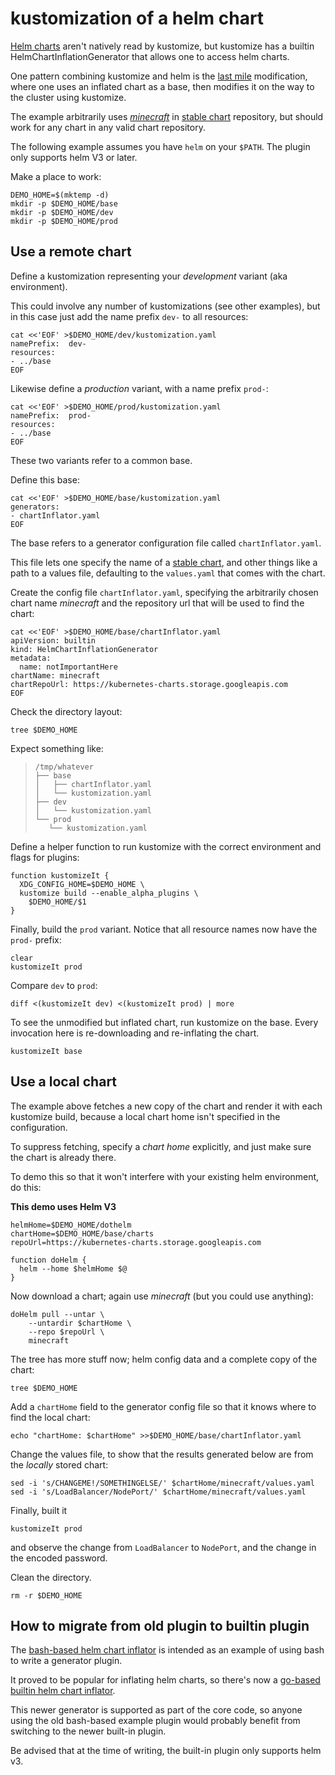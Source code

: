 # kustomization of a helm chart

[last mile]: https://testingclouds.wordpress.com/2018/07/20/844/
[stable chart]: https://github.com/helm/charts/tree/master/stable
[helm charts]: https://github.com/helm/charts
[_minecraft_]: https://github.com/helm/charts/tree/master/stable/minecraft
[plugin]: ../docs/plugins

[Helm charts] aren't natively read by kustomize, but
kustomize has a builtin HelmChartInflationGenerator that allows one to
access helm charts.

One pattern combining kustomize and helm is
the [last mile] modification, where
one uses an inflated chart as a base, then
modifies it on the way to the cluster using
kustomize.

The example arbitrarily uses [_minecraft_] in [stable chart] repository,
but should work for any chart in any valid chart repository.

The following example assumes you have `helm`
on your `$PATH`. The plugin only supports helm V3 or later.

Make a place to work:

<!-- @makeWorkplace @helmtest -->

```
DEMO_HOME=$(mktemp -d)
mkdir -p $DEMO_HOME/base
mkdir -p $DEMO_HOME/dev
mkdir -p $DEMO_HOME/prod
```

## Use a remote chart

Define a kustomization representing your _development_
variant (aka environment).

This could involve any number of kustomizations (see
other examples), but in this case just add the name
prefix `dev-` to all resources:

<!-- @writeKustDev @helmtest -->

```
cat <<'EOF' >$DEMO_HOME/dev/kustomization.yaml
namePrefix:  dev-
resources:
- ../base
EOF
```

Likewise define a _production_ variant, with a name
prefix `prod-`:

<!-- @writeKustProd @helmtest -->

```
cat <<'EOF' >$DEMO_HOME/prod/kustomization.yaml
namePrefix:  prod-
resources:
- ../base
EOF
```

These two variants refer to a common base.

Define this base:

<!-- @writeKustDev @helmtest -->

```
cat <<'EOF' >$DEMO_HOME/base/kustomization.yaml
generators:
- chartInflator.yaml
EOF
```

The base refers to a generator configuration file
called `chartInflator.yaml`.

This file lets one specify the name of a [stable chart],
and other things like a path to a values file, defaulting
to the `values.yaml` that comes with the chart.

Create the config file `chartInflator.yaml`, specifying
the arbitrarily chosen chart name _minecraft_ and the repository
url that will be used to find the chart:

<!-- @writeGeneratorConfig @helmtest -->

```
cat <<'EOF' >$DEMO_HOME/base/chartInflator.yaml
apiVersion: builtin
kind: HelmChartInflationGenerator
metadata:
  name: notImportantHere
chartName: minecraft
chartRepoUrl: https://kubernetes-charts.storage.googleapis.com
EOF
```

Check the directory layout:

<!-- @tree -->

```
tree $DEMO_HOME
```

Expect something like:

> ```
> /tmp/whatever
> ├── base
> │   ├── chartInflator.yaml
> │   └── kustomization.yaml
> ├── dev
> │   └── kustomization.yaml
> └── prod
>    └── kustomization.yaml
> ```

Define a helper function to run kustomize with the
correct environment and flags for plugins:

<!-- @defineKustomizeIt @helmtest -->

```
function kustomizeIt {
  XDG_CONFIG_HOME=$DEMO_HOME \
  kustomize build --enable_alpha_plugins \
    $DEMO_HOME/$1
}
```

Finally, build the `prod` variant. Notice that all
resource names now have the `prod-` prefix:

<!-- @doProd @helmtest -->

```
clear
kustomizeIt prod
```

Compare `dev` to `prod`:

<!-- @doCompare -->

```
diff <(kustomizeIt dev) <(kustomizeIt prod) | more
```

To see the unmodified but inflated chart, run kustomize
on the base. Every invocation here is re-downloading
and re-inflating the chart.

<!-- @showBase @helmtest -->

```
kustomizeIt base
```

## Use a local chart

The example above fetches a new copy of the chart
and render it with each kustomize
build, because a local chart home isn't specified
in the configuration.

To suppress fetching, specify a _chart home_
explicitly, and just make sure the chart is already
there.

To demo this so that it won't interfere with your
existing helm environment, do this:

**This demo uses Helm V3**

<!-- @helmInit @helmtest -->

```
helmHome=$DEMO_HOME/dothelm
chartHome=$DEMO_HOME/base/charts
repoUrl=https://kubernetes-charts.storage.googleapis.com

function doHelm {
  helm --home $helmHome $@
}
```

Now download a chart; again use _minecraft_
(but you could use anything):

<!-- @fetchChart @helmtest -->

```
doHelm pull --untar \
    --untardir $chartHome \
    --repo $repoUrl \
    minecraft
```

The tree has more stuff now; helm config data
and a complete copy of the chart:

<!-- @tree -->

```
tree $DEMO_HOME
```

Add a `chartHome` field to the generator config file so
that it knows where to find the local chart:

<!-- @modifyGenConfig @helmtest -->

```
echo "chartHome: $chartHome" >>$DEMO_HOME/base/chartInflator.yaml
```

Change the values file, to show that the results
generated below are from the _locally_ stored chart:

<!-- @valueChange @helmtest -->

```
sed -i 's/CHANGEME!/SOMETHINGELSE/' $chartHome/minecraft/values.yaml
sed -i 's/LoadBalancer/NodePort/' $chartHome/minecraft/values.yaml
```

Finally, built it

<!-- @finalProd @helmtest -->

```
kustomizeIt prod
```

and observe the change from `LoadBalancer` to `NodePort`, and
the change in the encoded password.

Clean the directory.

<!-- @showBase @helmtest -->

```
rm -r $DEMO_HOME
```

## How to migrate from old plugin to builtin plugin

[bash-based helm chart inflator]: https://github.com/kubernetes-sigs/kustomize/tree/master/plugin/someteam.example.com/v1/chartinflator
[go-based builtin helm chart inflator]: https://github.com/kubernetes-sigs/kustomize/tree/master/plugin/builtin/helmchartinflationgenerator

The [bash-based helm chart inflator] is intended as an example of using bash
to write a generator plugin.

It proved to be popular for inflating helm charts,
so there's now a [go-based builtin helm chart inflator].

This newer generator is supported as part of the core code, so anyone using the
old bash-based example plugin would probably benefit from switching to the
newer built-in plugin.

Be advised that at the time of writing, the built-in plugin only supports helm v3.

